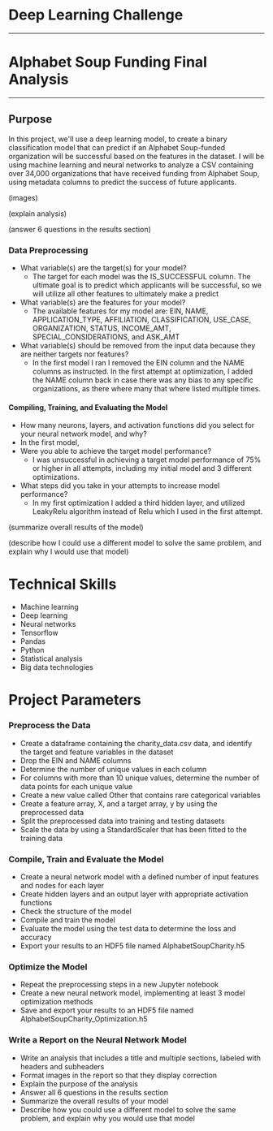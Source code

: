 # Deep Learning Challenge
-----------
# Alphabet Soup Funding Final Analysis
-----------
## Purpose
In this project, we'll use a deep learning model, to create a binary classification model that can predict if an Alphabet Soup-funded organization will be successful based on the features in the dataset. I will be using machine learning and neural networks to analyze a CSV containing over 34,000 organizations that have received funding from Alphabet Soup, using metadata columns to predict the success of future applicants.

(images)

(explain analysis)

(answer 6 questions in the results section)
### Data Preprocessing
- What variable(s) are the target(s) for your model?
    - The target for each model was the IS_SUCCESSFUL column. The ultimate goal is to predict which applicants will be successful, so we will utilize all other features to ultimately make a predict
- What variable(s) are the features for your model?
    - The available features for my model are: EIN, NAME, APPLICATION_TYPE, AFFILIATION, CLASSIFICATION, USE_CASE, ORGANIZATION, STATUS, INCOME_AMT, SPECIAL_CONSIDERATIONS, and ASK_AMT	
- What variable(s) should be removed from the input data because they are neither targets nor features?
    - In the first model I ran I removed the EIN column and the NAME columns as instructed. In the first attempt at optimization, I added the NAME column back in case there was any bias to any specific organizations, as there where many that where listed multiple times.
#### Compiling, Training, and Evaluating the Model
- How many neurons, layers, and activation functions did you select for your neural network model, and why?
- In the first model, 
- Were you able to achieve the target model performance?
 	- I was unsuccessful in achieving a target model performance of 75% or higher in all attempts, including my initial model and 3 different optimizations.
- What steps did you take in your attempts to increase model performance?
	- In my first optimization I added a third hidden layer, and utilized LeakyRelu algorithm instead of Relu which I used in the first attempt.

(summarize overall results of the model)

(describe how I could use a different model to solve the same problem, and explain why I would use that model)


# Technical Skills

- Machine learning
- Deep learning
- Neural networks
- Tensorflow
- Pandas
- Python
- Statistical analysis
- Big data technologies

# Project Parameters
### Preprocess the Data
- Create a dataframe containing the charity_data.csv data, and identify the target and feature variables in the dataset
- Drop the EIN and NAME columns
- Determine the number of unique values in each column
- For columns with more than 10 unique values, determine the number of data points for each unique value
- Create a new value called Other that contains rare categorical variables
- Create a feature array, X, and a target array, y by using the preprocessed data
- Split the preprocessed data into training and testing datasets
- Scale the data by using a StandardScaler that has been fitted to the training data 
### Compile, Train and Evaluate the Model
- Create a neural network model with a defined number of input features and nodes for each layer
- Create hidden layers and an output layer with appropriate activation functions
- Check the structure of the model
- Compile and train the model
- Evaluate the model using the test data to determine the loss and accuracy
- Export your results to an HDF5 file named AlphabetSoupCharity.h5
### Optimize the Model
- Repeat the preprocessing steps in a new Jupyter notebook
- Create a new neural network model, implementing at least 3 model optimization methods
- Save and export your results to an HDF5 file named AlphabetSoupCharity_Optimization.h5
### Write a Report on the Neural Network Model
- Write an analysis that includes a title and multiple sections, labeled with headers and subheaders
- Format images in the report so that they display correction
- Explain the purpose of the analysis
- Answer all 6 questions in the results section
- Summarize the overall results of your model
- Describe how you could use a different model to solve the same problem, and explain why you would use that model
